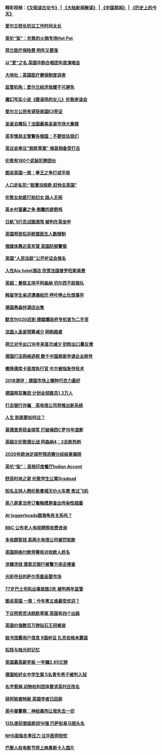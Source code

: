 #### 精彩视频：[《文昭谈古论今》](https://github.com/gfw-breaker/wenzhao/blob/master/README.md?t=12071831) | [《大陆新闻解读》](https://github.com/gfw-breaker/ntdtv-comedy/blob/master/README.md?t=12071831) | [《中国禁闻》](https://github.com/gfw-breaker/ntdtv-news/blob/master/README.md?t=12071831) | [《历史上的今天》](https://github.com/gfw-breaker/today-in-history/blob/master/README.md?t=12071831) 

#### [爱尔兰校长抗议工作时间太长](../pages/nsc974/n10897164.md?t=12071831) 

#### [英伦“饭”：伦敦的火锅专场Hot Pot](../pages/nsc974/n10897146.md?t=12071831) 

#### [荷兰医疗保险费 明年又要涨](../pages/nsc974/n10897113.md?t=12071831) 

#### [以“爱”之名 英国华韵合唱团年度演唱会](../pages/nsc974/n10897132.md?t=12071831) 

#### [大地社：英国医疗健保制度讲座](../pages/nsc974/n10897109.md?t=12071831) 

#### [监管机构：爱尔兰经济放缓不可避免](../pages/nsc974/n10897047.md?t=12071831) 

#### [魔幻写实小说《腹语师的女儿》伦敦座谈会](../pages/nsc974/n10897070.md?t=12071831) 

#### [爱尔兰公民有望获美国E3签证](../pages/nsc974/n10896956.md?t=12071831) 

#### [圣诞去哪玩？法国最美圣诞市场大集锦](../pages/nsc974/n10895365.md?t=12071831) 

#### [英军情局主管警告俄国：不要低估我们](../pages/nsc974/n10895238.md?t=12071831) 

#### [英议会审议“脱欧草案” 梅首相备受打击](../pages/nsc974/n10895260.md?t=12071831) 

#### [伦敦有180个武装犯罪团伙](../pages/nsc974/n10895487.md?t=12071831) 

#### [图说英国一周：拳王之争打成平局](../pages/nsc974/n10895330.md?t=12071831) 

#### [人口走私犯:“趁著没脱欧 赶快去英国”](../pages/nsc974/n10895316.md?t=12071831) 

#### [伦敦女劫匪打劫妇女 路人无视](../pages/nsc974/n10895309.md?t=12071831) 

#### [英乡村富豪之争  倒霉的是野鸡](../pages/nsc974/n10895305.md?t=12071831) 

#### [日航飞行员试图酒驾  被判在英坐牢](../pages/nsc974/n10895291.md?t=12071831) 

#### [英国将放松非欧盟医生人数限制](../pages/nsc974/n10895286.md?t=12071831) 

#### [俄媒体靠近英军营 英国防部警惕](../pages/nsc974/n10895265.md?t=12071831) 

#### [英国“人民法庭”公开听证会报名](../pages/nsc974/n10895219.md?t=12071831) 

#### [入住Aix hotel酒店 欣赏法国普罗旺斯美景](../pages/nsc974/n10894800.md?t=12071831) 

#### [英超：曼联主场平阿森纳 切尔西不敌狼队](../pages/nsc974/n10893786.md?t=12071831) 

#### [韩留学生亲述遭袭经历 呼吁停止仇恨事件](../pages/nsc974/n10893538.md?t=12071831) 

#### [德国黑森林酒店出售](../pages/nsc974/n10893286.md?t=12071831) 

#### [默克尔G20迟到 德媒爆政府专机皆为二手货](../pages/nsc974/n10892503.md?t=12071831) 

#### [法国人圣诞预算减少 网购趋盛](../pages/nsc974/n10892541.md?t=12071831) 

#### [荷兰对华出口16年来首次减少 奶粉出口量反增](../pages/nsc974/n10892601.md?t=12071831) 

#### [德国打击网络逃税 数千中国商家申请企业税号](../pages/nsc974/n10892430.md?t=12071831) 

#### [撤换德库卡首席执行官 中方被指急夺技术](../pages/nsc974/n10891177.md?t=12071831) 

#### [2018测评：德国市场上哪种巧克力最好](../pages/nsc974/n10891102.md?t=12071831) 

#### [德国拜耳集团 计划全球裁员1.2万人](../pages/nsc974/n10891082.md?t=12071831) 

#### [打击银行诈骗　英电信公司将推出新系统](../pages/nsc974/n10890987.md?t=12071831) 

#### [人生 到底要如何过？](../pages/nsc974/n10890980.md?t=12071831) 

#### [莫德里奇获金球奖 打破梅西C罗10年垄断](../pages/nsc974/n10890252.md?t=12071831) 

#### [英超北伦敦德比战 阿森纳4：2击败热刺](../pages/nsc974/n10887322.md?t=12071831) 

#### [2020年欧洲足球杯预选赛分组结果揭晓](../pages/nsc974/n10887348.md?t=12071831) 

#### [英伦“饭”：高档印度餐厅Indian Accent](../pages/nsc974/n10887152.md?t=12071831) 

#### [舒适时尚之家 伦敦学生公寓Gradpad](../pages/nsc974/n10887125.md?t=12071831) 

#### [知名主持人晒伦敦曼城天价火车票 贵过飞机](../pages/nsc974/n10887062.md?t=12071831) 

#### [英八家麦当劳订餐触摸屏查出传染性细菌](../pages/nsc974/n10886684.md?t=12071831) 

#### [At loggerheads跟海龟有关系吗？](../pages/nsc974/n10883586.md?t=12071831) 

#### [BBC 公布老人电视牌照收费咨询](../pages/nsc974/n10883556.md?t=12071831) 

#### [多收顾客钱 英两大电信公司被罚钜款](../pages/nsc974/n10883526.md?t=12071831) 

#### [英国网络付款将需核对收款人姓名](../pages/nsc974/n10883510.md?t=12071831) 

#### [涉嫌洗钱 德意志银行被警方突击搜查](../pages/nsc974/n10881516.md?t=12071831) 

#### [光彩夺目的萨尔茨堡圣婴市场](../pages/nsc974/n10881904.md?t=12071831) 

#### [77岁巴士司机出事故致2死 被判两年监管](../pages/nsc974/n10881843.md?t=12071831) 

#### [图说英国 一周：今年黑五谁最受欢迎？](../pages/nsc974/n10881815.md?t=12071831) 

#### [下议院若否决脱欧草案 英国有四个出路](../pages/nsc974/n10881130.md?t=12071831) 

#### [英国价值数百万镑钻石王冠被盗](../pages/nsc974/n10881169.md?t=12071831) 

#### [脸书泄露用户信息 9国听证 扎克伯格未露面](../pages/nsc974/n10881125.md?t=12071831) 

#### [松枝与烛光的记忆](../pages/nsc974/n10881139.md?t=12071831) 

#### [英国最高薪老板 一年赚2.65亿镑](../pages/nsc974/n10881230.md?t=12071831) 

#### [德国轮奸女中学生案 5名青年男子被判入狱](../pages/nsc974/n10880979.md?t=12071831) 

#### [名字惹祸  动物权利团体要求英村庄改名](../pages/nsc974/n10881160.md?t=12071831) 

#### [获阿联酋特赦 英国学者已回家](../pages/nsc974/n10881153.md?t=12071831) 

#### [英中毒警察：神经毒剂让我失去一切](../pages/nsc974/n10881143.md?t=12071831) 

#### [12队提前晋级欧冠16强 巴萨和皇马锁头名](../pages/nsc974/n10880196.md?t=12071831) 

#### [NHS面临冬季压力 过半医师担忧](../pages/nsc974/n10879741.md?t=12071831) 

#### [巴黎人权电影节将上映奥斯卡入围片](../pages/nsc974/n10878917.md?t=12071831) 

